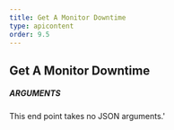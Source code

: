 ```yaml
---
title: Get A Monitor Downtime
type: apicontent
order: 9.5
---
```


## Get A Monitor Downtime
##### ARGUMENTS

This end point takes no JSON arguments.'